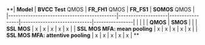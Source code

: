 **| **Model**                                  | **BVCC Test** QMOS | **FR_FH1** QMOS | **FR_FS1**                  | **SOMOS** QMOS |
|--------------------------------------------|--------------------|-----------------|-----------------------------|----------------|
|                                            |                    |                 | **QMOS**       | **SMOS**        |                |
| **SSL MOS**                                | x                  | x               | x             | x              | x              |
| **SSL MOS MFA: mean pooling**              | x                  | x               | x             | x              | x              |
| **SSL MOS MFA: attentive pooling**         | x                  | x               | x             | x              | x              |
**
